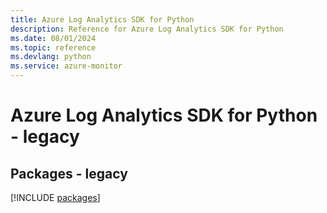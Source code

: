 ```yaml
---
title: Azure Log Analytics SDK for Python
description: Reference for Azure Log Analytics SDK for Python
ms.date: 08/01/2024
ms.topic: reference
ms.devlang: python
ms.service: azure-monitor
---
```

# Azure Log Analytics SDK for Python - legacy
## Packages - legacy
[!INCLUDE [packages](log-analytics-index.md)]